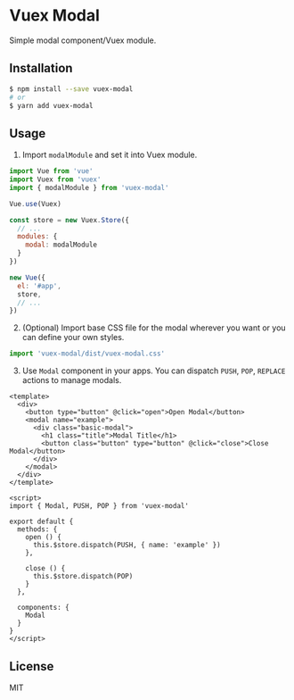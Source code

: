 # Vuex Modal

Simple modal component/Vuex module.

## Installation

```bash
$ npm install --save vuex-modal
# or
$ yarn add vuex-modal
```

## Usage

1. Import `modalModule` and set it into Vuex module.

  ```js
  import Vue from 'vue'
  import Vuex from 'vuex'
  import { modalModule } from 'vuex-modal'

  Vue.use(Vuex)

  const store = new Vuex.Store({
    // ...
    modules: {
      modal: modalModule
    }
  })

  new Vue({
    el: '#app',
    store,
    // ...
  })
  ```

2. (Optional) Import base CSS file for the modal wherever you want or you can define your own styles.

  ```js
  import 'vuex-modal/dist/vuex-modal.css'
  ```

3. Use `Modal` component in your apps. You can dispatch `PUSH`, `POP`, `REPLACE` actions to manage modals.

  ```vue
  <template>
    <div>
      <button type="button" @click="open">Open Modal</button>
      <modal name="example">
        <div class="basic-modal">
          <h1 class="title">Modal Title</h1>
          <button class="button" type="button" @click="close">Close Modal</button>
        </div>
      </modal>
    </div>
  </template>

  <script>
  import { Modal, PUSH, POP } from 'vuex-modal'

  export default {
    methods: {
      open () {
        this.$store.dispatch(PUSH, { name: 'example' })
      },

      close () {
        this.$store.dispatch(POP)
      }
    },

    components: {
      Modal
    }
  }
  </script>
  ```

## License

MIT
